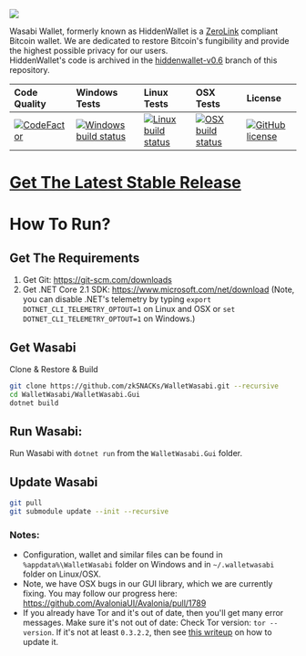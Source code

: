 ![](https://i.imgur.com/4GO7nnY.png)

Wasabi Wallet, formerly known as HiddenWallet is a [ZeroLink](https://github.com/nopara73/ZeroLink) compliant Bitcoin wallet. We are dedicated to restore Bitcoin's fungibility and provide the highest possible privacy for our users.  
HiddenWallet's code is archived in the [hiddenwallet-v0.6](https://github.com/zkSNACKs/WalletWasabi/tree/hiddenwallet-v0.6) branch of this repository.

| Code Quality | Windows Tests | Linux Tests | OSX Tests | License |
| :----| :---- | :------ | :------| :------ |
| [![CodeFactor][9]][10] | [![Windows build status][1]][2] | [![Linux build status][3]][4] | [![OSX build status][5]][6] |[![GitHub license][7]][8] |

[1]: https://ci.appveyor.com/api/projects/status/70j293muovayg516?svg=true
[2]: https://ci.appveyor.com/project/zkSNACKs/walletwasabi
[3]: https://travis-matrix-badges.herokuapp.com/repos/zkSNACKs/WalletWasabi/branches/master/1
[4]: https://travis-ci.org/zkSNACKs/WalletWasabi
[5]: https://travis-matrix-badges.herokuapp.com/repos/zkSNACKs/WalletWasabi/branches/master/2
[6]: https://travis-ci.org/zkSNACKs/WalletWasabi
[7]: https://img.shields.io/github/license/zkSNACKs/WalletWasabi.svg
[8]: https://github.com/zkSNACKs/WalletWasabi/blob/master/LICENSE.md
[9]: https://www.codefactor.io/repository/github/zksnacks/walletwasabi/badge
[10]: https://www.codefactor.io/repository/github/zksnacks/walletwasabi

# [Get The Latest Stable Release](https://github.com/zkSNACKs/WalletWasabi/releases)

# How To Run?

## Get The Requirements

1. Get Git: https://git-scm.com/downloads
2. Get .NET Core 2.1 SDK: https://www.microsoft.com/net/download (Note, you can disable .NET's telemetry by typing `export DOTNET_CLI_TELEMETRY_OPTOUT=1` on Linux and OSX or `set DOTNET_CLI_TELEMETRY_OPTOUT=1` on Windows.)
  
## Get Wasabi

Clone & Restore & Build

```sh
git clone https://github.com/zkSNACKs/WalletWasabi.git --recursive
cd WalletWasabi/WalletWasabi.Gui
dotnet build
```

## Run Wasabi:

Run Wasabi with `dotnet run` from the `WalletWasabi.Gui` folder.

## Update Wasabi

```sh
git pull
git submodule update --init --recursive 
```

### Notes:

- Configuration, wallet and similar files can be found in `%appdata%\WalletWasabi` folder on Windows and in `~/.walletwasabi` folder on Linux/OSX.
- Note, we have OSX bugs in our GUI library, which we are currently fixing. You may follow our progress here: https://github.com/AvaloniaUI/Avalonia/pull/1789
- If you already have Tor and it's out of date, then you'll get many error messages. Make sure it's not out of date: Check Tor version: `tor --version`. If it's not at least `0.3.2.2`, then see [this writeup](https://github.com/zkSNACKs/WalletWasabi/issues/606#issuecomment-412470662) on how to update it.
